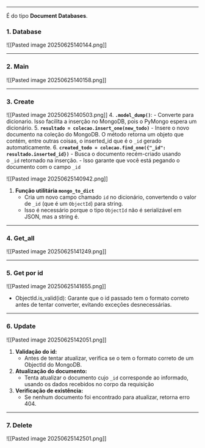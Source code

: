 
---

É do tipo **Document Databases**.

### **1. Database**
![[Pasted image 20250625140144.png]]

---
### **2. Main**
![[Pasted image 20250625140158.png]]

---
### **3. Create**
![[Pasted image 20250625140503.png]]
4. **`.model_dump()`**: 
	- Converte para dicionario. Isso facilita a inserção no MongoDB, pois o PyMongo espera um dicionário.
5. **`resultado = colecao.insert_one(new_todo)`**
    - Insere o novo documento na coleção do MongoDB. O método retorna um objeto que contém, entre outras coisas, o inserted_id que é o `_id` gerado automaticamente.
6. **`created_todo = colecao.find_one({"_id": resultado.inserted_id})`**
    - Busca o documento recém-criado usando o `_id` retornado na inserção.
    - Isso garante que você está pegando o documento com o campo `_id`

![[Pasted image 20250625140942.png]]
1. **Função utilitária `mongo_to_dict`**
    - Cria um novo campo chamado `id` no dicionário, convertendo o valor de `_id` (que é um `ObjectId`) para string.
	- Isso é necessário porque o tipo `ObjectId` não é serializável em JSON, mas a string é.

---
### **4. Get_all**
![[Pasted image 20250625141249.png]]

---
### **5. Get por id** 
![[Pasted image 20250625141655.png]]
- ObjectId.is_valid(id): Garante que o id passado tem o formato correto antes de tentar converter, evitando exceções desnecessárias.
---
### **6. Update**

![[Pasted image 20250625142051.png]]
1. **Validação do id:**  
	- Antes de tentar atualizar, verifica se o tem o formato correto de um ObjectId do MongoDB. 
2. **Atualização do documento:**  
    - Tenta atualizar o documento cujo `_id` corresponde ao informado, usando os dados recebidos no corpo da requisição
3. **Verificação de existência:**  
    - Se nenhum documento foi encontrado para atualizar, retorna erro 404.

---
### **7. Delete**
![[Pasted image 20250625142501.png]]
